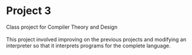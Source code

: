 # Project 3
Class project for Compiler Theory and Design
<br><br>
This project involved improving on the previous projects and modifying an interpreter so that it interprets programs for the complete language.